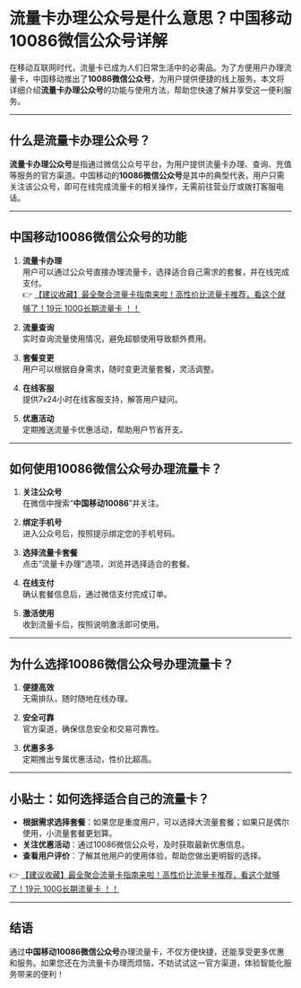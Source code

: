 # 流量卡办理公众号是什么意思？中国移动10086微信公众号详解

在移动互联网时代，流量卡已成为人们日常生活中的必需品。为了方便用户办理流量卡，中国移动推出了**10086微信公众号**，为用户提供便捷的线上服务。本文将详细介绍**流量卡办理公众号**的功能与使用方法，帮助您快速了解并享受这一便利服务。

---

## 什么是流量卡办理公众号？

**流量卡办理公众号**是指通过微信公众号平台，为用户提供流量卡办理、查询、充值等服务的官方渠道。中国移动的**10086微信公众号**是其中的典型代表，用户只需关注该公众号，即可在线完成流量卡的相关操作，无需前往营业厅或拨打客服电话。

---

## 中国移动10086微信公众号的功能

1. **流量卡办理**  
   用户可以通过公众号直接办理流量卡，选择适合自己需求的套餐，并在线完成支付。  
   👉 [【建议收藏】最全聚合流量卡指南来啦！高性价比流量卡推荐，看这个就够了！19元 100G长期流量卡 ！！](https://bit.ly/Liuliangka)

2. **流量查询**  
   实时查询流量使用情况，避免超额使用导致额外费用。

3. **套餐变更**  
   用户可以根据自身需求，随时变更流量套餐，灵活调整。

4. **在线客服**  
   提供7x24小时在线客服支持，解答用户疑问。

5. **优惠活动**  
   定期推送流量卡优惠活动，帮助用户节省开支。

---

## 如何使用10086微信公众号办理流量卡？

1. **关注公众号**  
   在微信中搜索“**中国移动10086**”并关注。

2. **绑定手机号**  
   进入公众号后，按照提示绑定您的手机号码。

3. **选择流量卡套餐**  
   点击“流量卡办理”选项，浏览并选择适合的套餐。

4. **在线支付**  
   确认套餐信息后，通过微信支付完成订单。

5. **激活使用**  
   收到流量卡后，按照说明激活即可使用。

---

## 为什么选择10086微信公众号办理流量卡？

1. **便捷高效**  
   无需排队，随时随地在线办理。

2. **安全可靠**  
   官方渠道，确保信息安全和交易可靠性。

3. **优惠多多**  
   定期推出专属优惠活动，性价比超高。

---

## 小贴士：如何选择适合自己的流量卡？

- **根据需求选择套餐**：如果您是重度用户，可以选择大流量套餐；如果只是偶尔使用，小流量套餐更划算。  
- **关注优惠活动**：通过10086微信公众号，及时获取最新优惠信息。  
- **查看用户评价**：了解其他用户的使用体验，帮助您做出更明智的选择。

👉 [【建议收藏】最全聚合流量卡指南来啦！高性价比流量卡推荐，看这个就够了！19元 100G长期流量卡 ！！](https://bit.ly/Liuliangka)

---

## 结语

通过**中国移动10086微信公众号**办理流量卡，不仅方便快捷，还能享受更多优惠和服务。如果您还在为流量卡办理而烦恼，不妨试试这一官方渠道，体验智能化服务带来的便利！